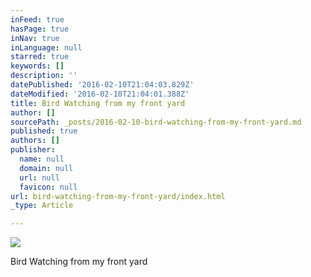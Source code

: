 ```yaml
---
inFeed: true
hasPage: true
inNav: true
inLanguage: null
starred: true
keywords: []
description: ''
datePublished: '2016-02-10T21:04:03.829Z'
dateModified: '2016-02-10T21:04:01.388Z'
title: Bird Watching from my front yard
author: []
sourcePath: _posts/2016-02-10-bird-watching-from-my-front-yard.md
published: true
authors: []
publisher:
  name: null
  domain: null
  url: null
  favicon: null
url: bird-watching-from-my-front-yard/index.html
_type: Article

---
```

![](https://the-grid-user-content.s3-us-west-2.amazonaws.com/facba162-1acc-43d2-87fb-da11de4e00a6.JPG)

Bird Watching from my front yard